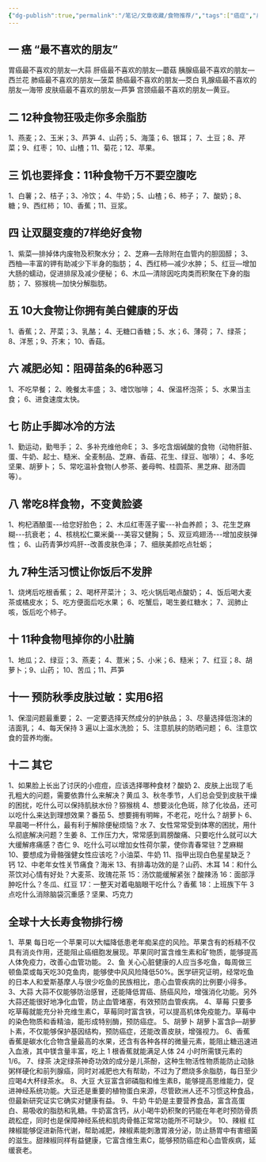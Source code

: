 ```yaml
---
{"dg-publish":true,"permalink":"/笔记/文章收藏/食物推荐/","tags":["癌症","身体","健康","食物"],"noteIcon":""}
---
```


## 一 癌 “最不喜欢的朋友”
胃癌最不喜欢的朋友—大蒜 
肝癌最不喜欢的朋友—蘑菇 
胰腺癌最不喜欢的朋友—西兰花 
肺癌最不喜欢的朋友—菠菜 
肠癌最不喜欢的朋友—茭白 
乳腺癌最不喜欢的朋友—海带 
皮肤癌最不喜欢的朋友—芦笋 
宫颈癌最不喜欢的朋友—黄豆。 

## 二 12种食物狂吸走你多余脂肪 
1、燕麦；2、玉米；3、芦笋 4、山药；5、海藻；6、银耳； 7、土豆；8、芹菜；9、红枣； 10、山楂；11、菊花；12、苹果。 

## 三 饥也要择食：11种食物千万不要空腹吃 
1、白薯；2、桔子；3、冷饮； 4、牛奶；5、山楂；6、柿子； 7、酸奶；8、糖；9、西红柿； 10、香蕉；11、豆浆。 

## 四 让双腿变瘦的7样绝好食物 
1、紫菜—排掉体内废物及积聚水分；
2、芝麻—去除附在血管内的胆固醇； 
3、西柚—丰富的钾有助减少下半身的脂肪； 
4、西红柿—减少水肿； 
5、红豆—增加大肠的蠕动，促进排尿及减少便秘； 
6、木瓜—清除因吃肉类而积聚在下身的脂肪； 
7、猕猴桃—加快分解脂肪。 

## 五 10大食物让你拥有美白健康的牙齿 
1、香蕉；2、芹菜；3、乳酪； 4、无糖口香糖；5、水；6、薄荷； 7、绿茶；8、洋葱；9、芥末； 10、香菇。 

## 六 减肥必知：阻碍苗条的6种恶习 
1、不吃早餐； 2、晚餐太丰盛； 3、嗜饮咖啡； 4、保温杯泡茶； 5、水果当主食； 6、进食速度太快。 

## 七 防止手脚冰冷的方法 
1、勤运动，勤甩手； 2、多补充维他命E； 3、多吃含烟碱酸的食物（动物肝脏、蛋、牛奶、起士、糙米、全麦制品、芝麻、香菇、花生、绿豆、咖啡）； 4、多吃坚果、胡萝卜； 5、常吃温补食物(人参茶、姜母鸭、桂圆茶、黑芝麻、甜汤圆等）。 

## 八 常吃8样食物，不变黄脸婆 
1、枸杞酒酿蛋---给您好脸色； 2、木瓜红枣莲子蜜---补血养颜； 3、花生芝麻糊---抗衰老； 4、核桃松仁粟米羹---美容又健胸； 5、双豆鸡翅汤---增加皮肤弹性； 6、山药青笋炒鸡肝--改善皮肤色泽； 7、细肤美颜吃点牡蛎； 

## 九 7种生活习惯让你饭后不发胖 
1、烧烤后吃根香蕉； 2、喝杯芹菜汁； 3、吃火锅后喝点酸奶； 4、饭后喝大麦茶或橘皮水； 5、吃方便面后吃水果； 6、吃蟹后，喝生姜红糖水； 7、润肺止咳，饭后吃个柿子。 

## 十 11种食物甩掉你的小肚腩 
1、地瓜；2、绿豆；3、燕麦； 4、薏米；5、小米；6、糙米； 7、红豆；8、胡萝卜；9、山药； 10、苦瓜；11、芦笋 

## 十一 预防秋季皮肤过敏：实用6招 
1、保湿问题最重要； 
2、一定要选择天然成分的护肤品； 
3、尽量选择低泡沫的洁面乳； 
4、每天保持 3 遍以上温水洗脸； 
5、注意肌肤的防晒问题； 
6、注意饮食的营养均衡。 

## 十二 其它 
1、如果脸上长出了讨厌的小痘痘，应该选择哪种食材？酸奶 
2、皮肤上出现了毛孔粗大的问题，需要依靠什么来解决？黄瓜 
3、秋冬季节，人们总会受到皮肤干燥的困扰，吃什么可以保持肌肤水份？猕猴桃 
4、想要淡化色斑，除了化妆品，还可以吃什么来达到理想效果？番茄 
5、想要拥有明眸，不老花，吃什么？胡萝卜 
6、早晨喝一杯什么，最有利于解除便秘烦恼？水 
7、女性常常受到体寒的困扰，用什么彻底解决问题？生姜 
8、工作压力大，常常感到肩膀酸痛、只要吃什么就可以大大缓解疼痛感？杏仁 
9、吃什么可以增加女性荷尔蒙，使你青春常驻？芝麻糊 
10、要想成为骨骼强健女性应该吃？小油菜、牛奶 
11、指甲出现白色星星缺乏？钙 
12、中老年女性关节痛食？海米 
13、有排毒功效的是？山药、木耳 
14：和什么茶饮对心情有好处？大麦茶、玫瑰花茶 
15：汤饮能缓解紧张？酸辣汤 
16：面部浮肿吃什么？冬瓜、红豆 
17：一整天对着电脑眼干吃什么？香蕉 
18：上班族下午 3 点吃什么消除脑袋沉重感？坚果、巧克力 

## 全球十大长寿食物排行榜 
1、苹果 每日吃一个苹果可以大幅降低患老年痴呆症的风险。苹果含有的栎精不仅具有消炎作用，还能阻止癌细胞发展现。苹果同时富含维生素和矿物质，能够提高人体免疫力，改善心血管功能。 
2、鱼 关心心脏健康的人应当多吃鱼，每周做三顿鱼菜或每天吃30克鱼肉，能够使中风风险降低50%。医学研究证明，经常吃鱼的日本人和爱斯基摩人与很少吃鱼的民族相比，患心血管疾病的比例要小得多。 
3、大蒜 大蒜不仅能够防治感冒，还能降低胃癌、肠癌风险，增强消化功能。另外大蒜还能很好地净化血管，防止血管堵塞，有效预防血管疾病。 
4、草莓 只要多吃草莓就能充分补充维生素C，草莓同时富含铁，可以提高机体免疫能力。草莓中的染色物质和香精油，能形成特别酶，预防癌症。 
5、胡萝卜 胡萝卜富含β—胡萝卜素，不仅能够保护基因结构，预防癌症，还能改善皮肤，增强视力。 
6、香蕉 香蕉是碳水化合物含量最高的水果，还含有各种各样的微量元素，能阻止糖迅速进入血液，其中镁含量丰富，吃上 1 根香蕉就能满足人体 24 小时所需镁元素的 1/6。 
7、绿茶 决定绿茶神奇功效的成分是儿茶酚，这种生物活性物质能防止动脉粥样硬化和前列腺癌，同时对减肥也大有帮助，不过为了燃烧多余脂肪，每日至少应喝4大杯绿茶水。 
8、大豆 大豆富含卵磷脂和维生素B，能够提高思维能力，促进神经系统功能。大豆还是重要的植物蛋白来源，尽管欧洲人还不习惯这种食品，但最新研究证实它确实对健康有益。 
9、牛奶 牛奶是主要营养食品，富含高蛋白、易吸收的脂肪和乳糖。牛奶富含钙，从小喝牛奶积聚的钙能在年老时预防骨质疏松症，同时也是保障神经系统和肌肉骨骼正常常功能所不可缺少。
10、辣椒 红辣椒能够促进新陈代谢，帮助减肥，辣椒素能刺激胃液分泌，防止肠胃中有害细菌的滋生。甜辣椒同样有益健康，它富含维生素C，能够预防癌症和心血管疾病，延缓衰老。
